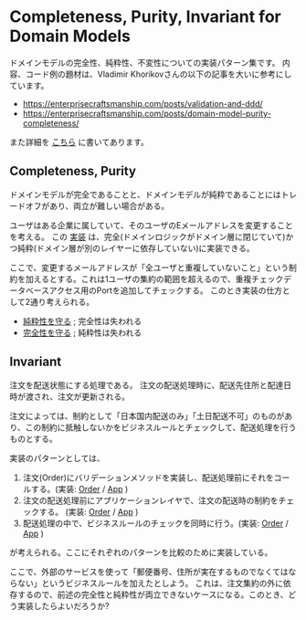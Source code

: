 # Completeness, Purity, Invariant for Domain Models

ドメインモデルの完全性、純粋性、不変性についての実装パターン集です。
内容、コード例の題材は、Vladimir Khorikovさんの以下の記事を大いに参考にしています。

* https://enterprisecraftsmanship.com/posts/validation-and-ddd/
* https://enterprisecraftsmanship.com/posts/domain-model-purity-completeness/

また詳細を [こちら](https://scrapbox.io/kawasima/%E3%83%89%E3%83%A1%E3%82%A4%E3%83%B3%E3%83%A2%E3%83%87%E3%83%AB%E3%81%AE%E5%AE%8C%E5%85%A8%E6%80%A7%E3%81%A8%E7%B4%94%E7%B2%8B%E6%80%A7) に書いてあります。

## Completeness, Purity

ドメインモデルが完全であることと、ドメインモデルが純粋であることにはトレードオフがあり、両立が難しい場合がある。

ユーザはある企業に属していて、そのユーザのEメールアドレスを変更することを考える。
この [実装](src/main/java/net/unit8/example/completeness/ChangeUserEmailHandler.java) は、完全(ドメインロジックがドメイン層に閉じていて)かつ純粋(ドメイン層が別のレイヤーに依存していない)に実装できる。

ここで、変更するメールアドレスが「全ユーザと重複していないこと」という制約を加えるとする。これは1ユーザの集約の範囲を超えるので、重複チェックデータベースアクセス用のPortを追加してチェックする。
このとき実装の仕方として2通り考えられる。

* [純粋性を守る](src/main/java/net/unit8/example/completeness/ChangeUserUniqueEmailHandler.java) ; 完全性は失われる
* [完全性を守る](src/main/java/net/unit8/example/completeness/ChangeUserUniqueEmailByPortHandler.java) ; 純粋性は失われる


## Invariant

注文を配送状態にする処理である。
注文の配送処理時に、配送先住所と配達日時が渡され、注文が更新される。

注文によっては、制約として「日本国内配送のみ」「土日配送不可」のものがあり、この制約に抵触しないかをビジネスルールとチェックして、配送処理を行うものとする。

実装のパターンとしては、
1. 注文(Order)にバリデーションメソッドを実装し、配送処理前にそれをコールする。(実装: [Order](src/main/java/net/unit8/example/invariant/isvalid/Order.java) / [App](src/main/java/net/unit8/example/invariant/isvalid/DeliverOrderHandlerImpl.java) )
2. 注文の配送処理前にアプリケーションレイヤで、注文の配送時の制約をチェックする。 (実装: [Order](src/main/java/net/unit8/example/invariant/applayer/Order.java) / [App](src/main/java/net/unit8/example/invariant/applayer/DeliverOrderHandlerImpl.java) )
3. 配送処理の中で、ビジネスルールのチェックを同時に行う。(実装: [Order](src/main/java/net/unit8/example/invariant/tryexecute/Order.java) / [App](src/main/java/net/unit8/example/invariant/tryexecute/DeliverOrderHandlerImpl.java) )

が考えられる。ここにそれぞれのパターンを比較のために実装している。

ここで、外部のサービスを使って「郵便番号、住所が実在するものでなくてはならない」というビジネスルールを加えたとしよう。
これは、注文集約の外に依存するので、前述の完全性と純粋性が両立できないケースになる。このとき、どう実装したらよいだろうか?

